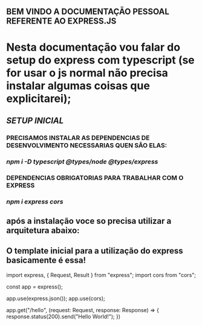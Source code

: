 ## BEM VINDO A DOCUMENTAÇÃO PESSOAL REFERENTE AO EXPRESS.JS

# Nesta documentação vou falar do setup do express com typescript (se for usar o js normal não precisa instalar algumas coisas que explicitarei);

## _SETUP INICIAL_

### PRECISAMOS INSTALAR AS DEPENDENCIAS DE DESENVOLVIMENTO NECESSARIAS QUEN SÃO ELAS:

### _npm i -D typescript @types/node @types/express_

### DEPENDENCIAS OBRIGATORIAS PARA TRABALHAR COM O EXPRESS

### _npm i express cors_

## após a instalação voce so precisa utilizar a arquitetura abaixo:

## O template inicial para a utilização do express basicamente é essa!

import express, { Request, Result } from "express"; import cors from "cors";

const app = express();

app.use(express.json()); app.use(cors);

app.get("/hello", (request: Request, response: Response) => {
response.status(200).send("Hello World!"); })
